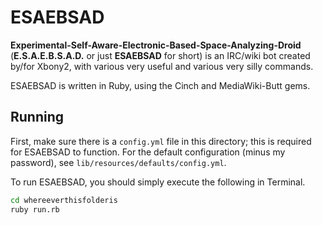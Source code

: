 # ESAEBSAD

**Experimental-Self-Aware-Electronic-Based-Space-Analyzing-Droid** (**E.S.A.E.B.S.A.D.** or just **ESAEBSAD** for short) is an IRC/wiki bot created by/for Xbony2, with various very useful and various very silly commands.

ESAEBSAD is written in Ruby, using the Cinch and MediaWiki-Butt gems.

## Running
First, make sure there is a `config.yml` file in this directory; this is required for ESAEBSAD to function. For the default configuration (minus my password), see `lib/resources/defaults/config.yml`.

To run ESAEBSAD, you should simply execute the following in Terminal.
```bash
cd whereeverthisfolderis
ruby run.rb
```
